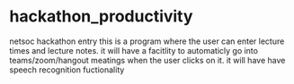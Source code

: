 # hackathon_productivity
netsoc hackathon entry
this is a program where the user can enter lecture times and lecture notes. it will have a facitlity to automaticly go into teams/zoom/hangout meatings when the user clicks on it. it will have have speech recognition fuctionality 
